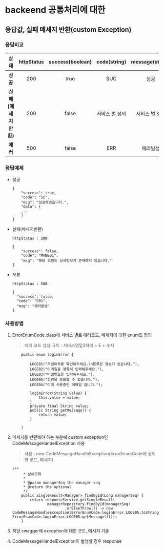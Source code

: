 # backeend 공통처리에 대한 

## 응답값, 실패 메세지 반환(custom Exception)
 
### 응답비교

| 상태 | httpStatus | success(boolean) | code(string) |message(string) |
|:--------:|:--------:|:--------:|:--------:|:--------:|
|**성공** | 200 | true | SUC | 성공 |
|**실패(메세지반환)** | 200 | false | 서비스 별 정의 | 서비스 별 정의 |
|**에러** | 500 | false |ERR | 에러발생 |

### 응답예제
* 성공
    ~~~
    {
        "success": true,
        "code": "SC",
        "msg": "성공하였습니다.",
        "data": {
        ...
        }
    }
    ~~~
    
* 실패(메세지반환)
    ~~~
    httpStatus : 200
  
    {
        "success": false,
        "code": "MANE01",
        "msg": "해당 회원의 상세정보가 존재하지 않습니다."
    }
    ~~~
* 오류
    ~~~
    httpStatus : 500
    
    {
      "success": false,
      "code": "E01",
      "msg": "에러발생"
    }
    ~~~
    
### 사용방법
1. ErrorEnumCode.class에 서비스 별로 에러코드, 메세지에 대한 enum값 정의

    > 에러 코드 생성 규칙 : 서비스명앞3자리 + E + 숫자
    ~~~
        public enum loginError {
    
            LOGE01("가입여부를 확인해주세요.\n등록된 정보가 없습니다."),
            LOGE02("이메일을 정확히 입력해주세요."),
            LOGE03("비밀번호를 입력해주세요."),
            LOGE05("회원을 조회할 수 없습니다."),
            LOGE04("이미 사용중인 이메일 입니다.");
    
            loginError(String value) {
                this.value = value;
            }
            private final String value;
            public String getMessage() {
                return value;
            }
    
        }
    ~~~

1. 메세지를 반환해야 하는 부분에 custom exception인 CodeMessageHandelException 사용

    > 사용 : new CodeMessageHandleException(ErrorEnumCode에 정의한 코드, 메세지)
    ~~~
    /**
         * 상세조회
         *
         * @param managerSeq the manager seq
         * @return the optional
         */
        public SingleResult<Manager> findById(Long managerSeq) {
            return responseService.getSingleResult(
                    managerRepository.findById(managerSeq)
                            .orElseThrow(() -> new CodeMessageHandleException(ErrorEnumCode.loginError.LOGE05.toString(), ErrorEnumCode.loginError.LOGE05.getMessage())));
        }
    ~~~

1. 해당 swagger에 exception에 대한 코드, 메시지 기술

1. CodeMessageHandelException이 발생할 경우 response

